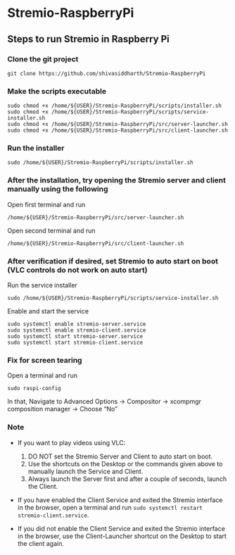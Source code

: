# Stremio-RaspberryPi    

## Steps to run Stremio in Raspberry Pi   

###  Clone the git project    
```   
git clone https://github.com/shivasiddharth/Stremio-RaspberryPi
```   

###  Make the scripts executable  
```
sudo chmod +x /home/${USER}/Stremio-RaspberryPi/scripts/installer.sh  
sudo chmod +x /home/${USER}/Stremio-RaspberryPi/scripts/service-installer.sh    
sudo chmod +x /home/${USER}/Stremio-RaspberryPi/src/server-launcher.sh    
sudo chmod +x /home/${USER}/Stremio-RaspberryPi/src/client-launcher.sh  
```   

###  Run the installer  
```   
sudo /home/${USER}/Stremio-RaspberryPi/scripts/installer.sh
```   

###  After the installation, try opening the Stremio server and client manually using the following   
Open first terminal and run    
```   
/home/${USER}/Stremio-RaspberryPi/src/server-launcher.sh  
```    

Open second terminal and run   
```   
/home/${USER}/Stremio-RaspberryPi/src/client-launcher.sh  
```    

###  After verification if desired, set Stremio to auto start on boot (VLC controls do not work on auto start)   
Run the service installer  
```   
sudo /home/${USER}/Stremio-RaspberryPi/scripts/service-installer.sh        
```   

Enable and start the service   
```   
sudo systemctl enable stremio-server.service   
sudo systemctl enable stremio-client.service   
sudo systemctl start stremio-server.service   
sudo systemctl start stremio-client.service  
```    

### Fix for screen tearing    
Open a terminal and run   
```    
sudo raspi-config     
```   
In that, Navigate to Advanced Options -> Compositor -> xcompmgr composition manager -> Choose “No”     


### Note     
 - If you want to play videos using VLC:      
   1. DO NOT set the Stremio Server and Client to auto start on boot.
   2. Use the shortcuts on the Desktop or the commands given above to manually launch the Service and Client.
   3. Always launch the Server first and after a couple of seconds, launch the Client.     

 - If you have enabled the Client Service and exited the Stremio interface in the browser, open a terminal and run ```sudo systemctl restart stremio-client.service```.   

 - If you did not enable the Client Service and exited the Stremio interface in the browser, use the Client-Launcher shortcut on the Desktop to start the client again.     
